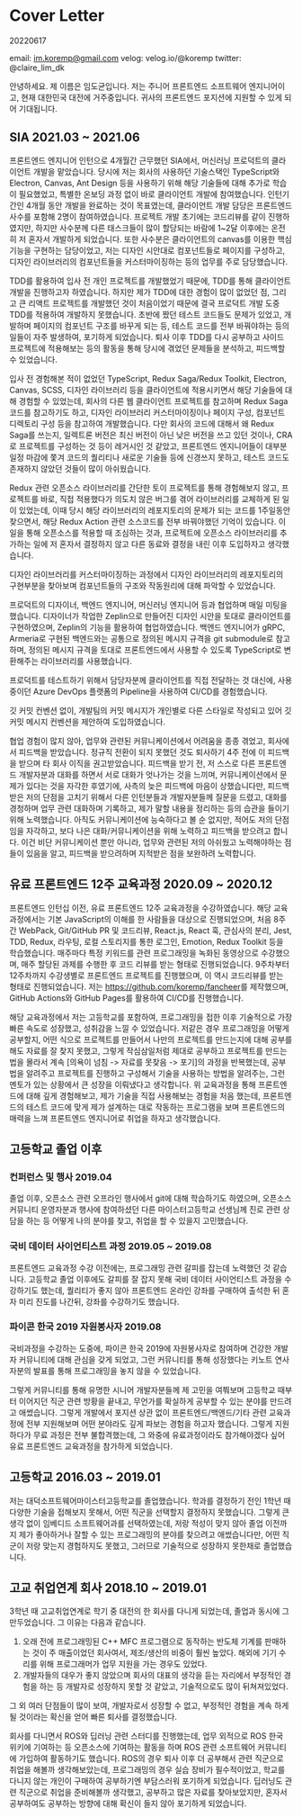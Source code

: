 # Cover Letter

20220617

email: im.koremp@gmail.com
velog: velog.io/@koremp
twitter: @claire_lim_dk

안녕하세요. 제 이름은 임도균입니다. 저는 주니어 프론트엔드 소프트웨어 엔지니어이고, 현재 대한민국 대전에 거주중입니다. 귀사의 프론트엔드 포지션에 지원할 수 있게 되어 기대됩니다.

## SIA 2021.03 ~ 2021.06

프론트엔드 엔지니어 인턴으로 4개월간 근무했던 SIA에서, 머신러닝 프로덕트의 클라이언트 개발을 맡았습니다. 당시에 저는 회사의 사용하던 기술스택인 TypeScript와 Electron, Canvas, Ant Design 등을 사용하기 위해 해당 기술들에 대해 추가로 학습이 필요했었고, 특별한 온보딩 과정 없이 바로 클라이언트 개발에 참여했습니다. 인턴기간인 4개월 동안 개발을 완료하는 것이 목표였는데, 클라이언트 개발 담당은 프론트엔드 사수를 포함해 2명이 참여하였습니다. 프로젝트 개발 초기에는 코드리뷰를 같이 진행하였지만, 하지만 사수분께 다른 태스크들이 많이 할당되는 바람에 1~2달 이후에는 온전히 저 혼자서 개발하게 되었습니다. 또한 사수분은 클라이언트의 canvas를 이용한 핵심 기능을 구현하는 담당이었고, 저는 디자인 시안대로 컴포넌트들로 페이지를 구성하고, 디자인 라이브러리의 컴포넌트들을 커스터마이징하는 등의 업무를 주로 담당했습니다.

TDD를 활용하여 입사 전 개인 프로젝트를 개발했었기 때문에, TDD를 통해 클라이언트 개발을 진행하고자 하였습니다. 하지만 제가 TDD에 대한 경험이 많이 없었던 점, 그리고 큰 리액트 프로젝트를 개발했던 것이 처음이었기 때문에 결국 프로덕트 개발 도중 TDD를 적용하여 개발하지 못했습니다. 초반에 짰던 테스트 코드들도 문제가 있었고, 개발하며 페이지의 컴포넌트 구조를 바꾸게 되는 등, 테스트 코드를 전부 바꿔야하는 등의 일들이 자주 발생하여, 포기하게 되었습니다. 퇴사 이후 TDD를 다시 공부하고 사이드 프로젝트에 적용해보는 등의 활동을 통해 당시에 겪었던 문제들을 분석하고, 피드백할 수 있었습니다.

입사 전 경험해본 적이 없었던 TypeScript, Redux Saga/Redux Toolkit, Electron, Canvas, SCSS, 디자인 라이브러리 등을 클라이언트에 적용시키면서 해당 기술들에 대해 경험할 수 있었는데, 회사의 다른 웹 클라이언트 프로젝트를 참고하며 Redux Saga 코드를 참고하기도 하고, 디자인 라이브러리 커스터마이징이나 페이지 구성, 컴포넌트 디렉토리 구성 등을 참고하여 개발했습니다. 다만 회사의 코드에 대해서 왜 Redux Saga를 쓰는지, 일렉트론 버전은 최신 버전이 아닌 낮은 버전을 쓰고 있던 것이나, CRA로 프로젝트를 구성하는 것 등이 레거시인 것 같았고, 프론트엔드 엔지니어들이 대부분 일정 마감에 쫓겨 코드의 퀄리티나 새로운 기술들 등에 신경쓰지 못하고, 테스트 코드도 존재하지 않았던 것들이 많이 아쉬웠습니다.

Redux 관련 오픈소스 라이브러리를 간단한 토이 프로젝트를 통해 경험해보지 않고, 프로젝트를 바로, 직접 적용했다가 의도치 않은 버그를 겪어 라이브러리를 교체하게 된 일이 있었는데, 이때 당시 해당 라이브러리의 레포지토리의 문제가 되는  코드를 1주일동안 찾으면서, 해당 Redux Action 관련 소스코드를 전부 바꿔야했던 기억이 있습니다. 이 일을 통해 오픈소스를 적용할 때 조심하는 것과, 프로젝트에 오픈소스 라이브러리를 추가하는 일에 저 혼자서 결정하지 않고 다른 동료와 결정을 내린 이후 도입하자고 생각했습니다.

디자인 라이브러리를 커스터마이징하는 과정에서 디자인 라이브러리의 레포지토리의 구현부분을 찾아보며 컴포넌트들의 구조와 작동원리에 대해 파악할 수 있었습니다.

프로덕트의 디자이너, 백엔드 엔지니어, 머신러닝 엔지니어 등과 협업하며 매일 미팅을 했습니다. 디자이너가 작업한 Zeplin으로 만들어진 디자인 시안을 토대로 클라이언트를 구현하였으며, Zeplin의 기능을 활용하여 협업하였습니다. 백엔드 엔지니어가 gRPC, Armeria로 구현된 백엔드와는 공통으로 정의된 메시지 규격을 git submodule로 참고하며, 정의된 메시지 규격을 토대로 프론트엔드에서 사용할 수 있도록 TypeScript로 변환해주는 라이브러리를 사용했습니다.

프로덕트를 테스트하기 위해서 담당자분께 클라이언트를 직접 전달하는 것 대신에, 사용중이던 Azure DevOps 플랫폼의 Pipeline을 사용하여 CI/CD를 경험했습니다.

깃 커밋 컨벤션 없이, 개발팀의 커밋 메시지가 개인별로 다른 스타일로 작성되고 있어 깃 커밋 메시지 컨벤션을 제안하여 도입하였습니다.

협업 경험이 많지 않아, 업무와 관련된 커뮤니케이션에서 어려움을 종종 겪었고, 회사에서 피드백을 받았습니다. 정규직 전환이 되지 못했던 것도 퇴사하기 4주 전에 이 피드백을 받으며 타 회사 이직을 권고받았습니다. 피드백을 받기 전, 저 스스로 다른 프론트엔드 개발자분과 대화를 하면서 서로 대화가 엇나가는 것을 느끼며, 커뮤니케이션에서 문제가 있다는 것을 자각한 후였기에, 사측의 늦은 피드백에 마음이 상했습니다만, 피드백 받은 저의 단점을 고치기 위해서 다른 인턴분들과 개발자분들께 질문을 드렸고, 대화를 경청하며 업무 관련 대화하며 기록하고, 제가 말할 내용을 정리하는 등의 습관을 들이기 위해 노력했습니다. 아직도 커뮤니케이션에 능숙하다고 볼 순 없지만, 적어도 저의 단점임을 자각하고, 보다 나은 대화/커뮤니케이션을 위해 노력하고 피드백을 받으려고 합니다. 이건 비단 커뮤니케이션 뿐만 아니라, 업무와 관련된 저의 아쉬웠고 노력해야하는 점들이 있음을 알고, 피드백을 받으려하며 지적받은 점을 보완하려 노력합니다.

## 유료 프론트엔드 12주 교육과정 2020.09 ~ 2020.12

프론트엔드 인턴십 이전, 유료 프론트엔드 12주 교육과정을 수강하였습니다. 해당 교육과정에서는 기본 JavaScript의 이해를 한 사람들을 대상으로 진행되었으며, 처음 8주간 WebPack, Git/GitHub PR 및 코드리뷰, React.js, React 훅, 관심사의 분리, Jest, TDD, Redux, 라우팅, 로컬 스토리지를 통한 로그인, Emotion, Redux Toolkit 등을 학습했습니다. 매주마다 특정 키워드를 관련 프로그래밍을 녹화된 동영상으로 수강했으며, 매주 할당된 과제를 수행한 후 코드 리뷰를 받는 형태로 진행되었습니다. 9주차부터 12주차까지 수강생별로 프론트엔드 프로젝트를 진행했으며, 이 역시 코드리뷰를 받는 형태로 진행되었습니다. 저는 <https://github.com/koremp/fancheer>를 제작했으며, GitHub Actions와 GitHub Pages를 활용하여 CI/CD를 진행했습니다.

해당 교육과정에서 저는 고등학교를 포함하여, 프로그래밍을 접한 이후 기술적으로 가장 빠른 속도로 성장했고, 성취감을 느낄 수 있었습니다. 저같은 경우 프로그래밍을 어떻게 공부할지, 어떤 식으로 프로젝트를 만들어서 나만의 프로젝트를 만드는지에 대해 공부를 해도 자료를 잘 찾지 못했고, 그렇게 작심삼일처럼 제대로 공부하고 프로젝트를 만드는 법을 몰라서 계속 [의욕이 넘침 -> 자료를 못찾음 -> 포기]의 과정을 반복했는데, 공부법을 알려주고 프로젝트를 진행하고 구성해서 기술을 사용하는 방법을 알려주는, 그런 멘토가 있는 상황에서 큰 성장을 이뤄냈다고 생각합니다. 위 교육과정을 통해 프론트엔드에 대해 깊게 경험해보고, 제가 기술을 직접 사용해보는 경험을 처음 했는데, 프론트엔드의 테스트 코드에 맞게 제가 설계하는 대로 작동하는 프로그램을 보며 프론트엔드의 매력을 느껴 프론트엔드 엔지니어로 취업을 하자고 생각했습니다.

## 고등학교 졸업 이후

### 컨퍼런스 및 행사 2019.04

졸업 이후, 오픈소스 관련 오프라인 행사에서 git에 대해 학습하기도 하였으며, 오픈소스 커뮤니티 운영자분과 행사에 참여하셨던 다른 마이스터고등학교 선생님께 진로 관련 상담을 하는 등 어떻게 나의 분야를 찾고, 취업을 할 수 있을지 고민했습니다.

### 국비 데이터 사이언티스트 과정 2019.05 ~ 2019.08

프론트엔드 교육과정 수강 이전에는, 프로그래밍 관련 갈피를 잡는데 노력했던 것 같습니다. 고등학교 졸업 이후에도 갈피를 잘 잡지 못해 국비 데이터 사이언티스트 과정을 수강하기도 했는데, 퀄리티가 좋지 않아 프론트엔드 온라인 강좌를 구매하여 출석한 뒤 혼자 미리 진도를 나간뒤, 강좌를 수강하기도 했습니다.

### 파이콘 한국 2019  자원봉사자 2019.08

국비과정을 수강하는 도중에, 파이콘 한국 2019에 자원봉사자로 참여하며 건강한 개발자 커뮤니티에 대해 관심을 갖게 되었고, 그런 커뮤니티를 통해 성장했다는 키노트 연사자분의 발표를 통해 프로그래밍을 놓지 않을 수 있었습니다.

그렇게 커뮤니티를 통해 유명한 시니어 개발자분들께 제 고민을 여쭤보며 고등학교 때부터 이어지던 직군 관련 방황을 끝내고, 무언가를 확실하게 공부할 수 있는 분야를 만드려고 애썼습니다. 그렇게 개발에서 포지션 상관 없이 프론트엔드/백엔드/기타 관련 교육과정에 전부 지원해보며 어떤 분야라도 깊게 파보는 경험을 하고자 했습니다. 그렇게 지원하다가 무료 과정은 전부 불합격했는데, 그 와중에 유료과정이라도 참가해야겠다 싶어 유료 프론트엔드 교육과정을 참가하게 되었습니다.

## 고등학교 2016.03 ~ 2019.01

저는 대덕소프트웨어마이스터고등학교를 졸업했습니다. 학과를 결정하기 전인 1학년 때 다양한 기술을 접해보지 못해서, 어떤 직군을 선택할지 결정하지 못했습니다. 그렇게 큰 생각 없이 임베디드 소프트웨어과를 선택하였는데, 저랑 적성이 맞지 않아 졸업 이전까지 제가 좋아하거나 잘할 수 있는 프로그래밍의 분야를 찾으려고 애썼습니다만, 어떤 직군이 저랑 맞는지 경험하지도 못했고, 그러므로 기술적으로 성장하지 못한채로 졸업했습니다.

## 고교 취업연계 회사 2018.10 ~ 2019.01

 3학년 때 고교취업연계로 학기 중 대전의 한 회사를 다니게 되었는데, 졸업과 동시에 그만두었습니다. 그 이유는 다음과 같습니다.

1. 오래 전에 프로그래밍된 C++ MFC 프로그램으로 동작하는 반도체 기계를 판매하는 것이 주 매출이었던 회사여서, 제조/생산의 비중이 훨씬 높았다. 해외에 기기 수리를 위해 프로그래머가 업무 지원을 가는 경우도 있었다.
2. 개발자들의 대우가 좋지 않았으며 회사의 대표의 생각을 듣는 자리에서 부정적인 경험을 하는 등 개발자로 성장하지 못할 것 같았고, 기술적으로도 많이 뒤쳐져있었다.

그 외 여러 단점들이 많이 보여, 개발자로서 성장할 수 없고, 부정적인 경험을 계속 하게될 것이라는 확신을 얻어 빠른 퇴사를 결정했습니다.

회사를 다니면서 ROS와 딥러닝 관련 스터디를 진행했는데, 업무 외적으로 ROS 한국 위키에 기여하는 등 오픈소스에 기여하는 활동을 하며 ROS 관련 소프트웨어 커뮤니티에 가입하여 활동하기도 했습니다. ROS의 경우 퇴사 이후 더 공부해서 관련 직군으로 취업을 해볼까 생각해보았는데, 프로그래밍의 경우 실습 장비가 필수적이었고, 학교를 다니지 않는 개인이 구매하여 공부하기엔 부담스러워 포기하게 되었습니다. 딥러닝도 관련 직군으로 취업을 준비해볼까 생각했고, 공부하고 많은 자료를 찾아보았지만, 혼자서 공부하여도 공부하는 방향에 대해 확신이 들지 않아 포기하게 되었습니다.
